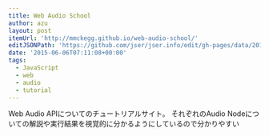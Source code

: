 ```yaml
---
title: Web Audio School
author: azu
layout: post
itemUrl: 'http://mmckegg.github.io/web-audio-school/'
editJSONPath: 'https://github.com/jser/jser.info/edit/gh-pages/data/2015/06/index.json'
date: '2015-06-06T07:11:08+00:00'
tags:
  - JavaScript
  - web
  - audio
  - tutorial
---
```

Web Audio APIについてのチュートリアルサイト。
それぞれのAudio Nodeについての解説や実行結果を視覚的に分かるようにしているので分かりやすい

